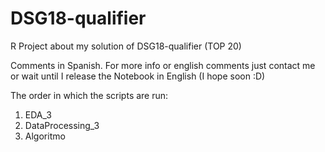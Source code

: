 # DSG18-qualifier
R Project about my solution of DSG18-qualifier (TOP 20)

Comments in Spanish. For more info or english comments just contact me or wait until I release the Notebook in English (I hope soon :D)

The order in which the scripts are run:
1. EDA_3 
2. DataProcessing_3
3. Algoritmo
